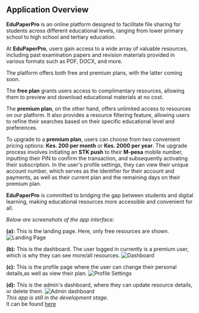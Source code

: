 ## Application Overview 

__EduPaperPro__ is an online platform designed to facilitate file sharing for students across different educational levels, ranging from lower primary school to high school and tertiary education.

At __EduPaperPro__, users gain access to a wide array of valuable resources, including past examination papers and revision materials provided in various formats such as PDF, DOCX, and more.

The platform offers both free and premium plans, with the latter coming soon.

The __free plan__ grants users access to complimentary resources, allowing them to preview and download educational materials at no cost.

The __premium plan__, on the other hand, offers unlimited access to resources on our platform. It also provides a resource filtering feature, allowing users to refine their searches based on their specific educational level and preferences.

To upgrade to a __premium plan__, users can choose from two convenient pricing options: __Kes. 200 per month__ or __Kes. 2000 per year__. The upgrade process involves initiating an __STK push__ to their __M-pesa__ mobile number, inputting their PIN to confirm the transaction, and subsequently activating their subscription. In the user's profile settings, they can view their unique account number, which serves as the identifier for their account and payments, as well as their current plan and the remaining days on their premium plan.

__EduPaperPro__ is committed to bridging the gap between students and digital learning, making educational resources more accessible and convenient for all.

_Below are screenshots of the app interface:_

__(a):__ This is the landing page. Here, only free resources are shown.
![Landing Page](files/landing_page.jpeg)

__(b):__ This is the dashboard. The user logged in currently is a premium user, which is why they can see more/all resources.
![Dashboard](files/dashboard.jpeg)

__(c):__ This is the profile page where the user can change their personal details,as well as view their plan.
![Profile Settings](files/profile_settings.jpeg)

__(d):__ This is the admin's dashboard, where they can update resource details, or delete them.
![Admin dashboard](files/admin_edit.jpeg)<br>
_This app is still in the development stage._<br>
It can be found [here](edupaperpro.pythonanywhere.com)
